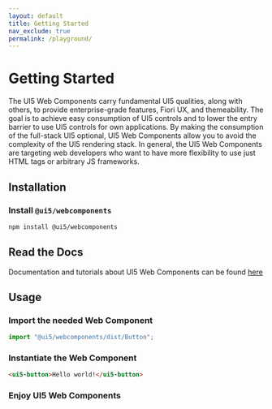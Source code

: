 ```yaml
---
layout: default
title: Getting Started
nav_exclude: true
permalink: /playground/
---
```


# Getting Started

The UI5 Web Components carry fundamental UI5 qualities, along with others, to provide enterprise-grade features, Fiori UX, and themeability. The goal is to achieve easy consumption of UI5 controls and to lower the entry barrier to use UI5 controls for own applications. By making the consumption of the full-stack UI5 optional, UI5 Web Components allow you to avoid the complexity of the UI5 rendering stack. In general, the UI5 Web Components are targeting web developers who want to have more flexibility to use just HTML tags or arbitrary JS frameworks.

## Installation

### Install ```@ui5/webcomponents```

```bash
npm install @ui5/webcomponents
```

## Read the Docs

Documentation and tutorials about UI5 Web Components can be found [here](https://sap.github.io/ui5-webcomponents/master/playground/docs)

## Usage

### Import the needed Web Component

```js
import "@ui5/webcomponents/dist/Button";
```

### Instantiate the Web Component

```html
<ui5-button>Hello world!</ui5-button>
```

### Enjoy UI5 Web Components
